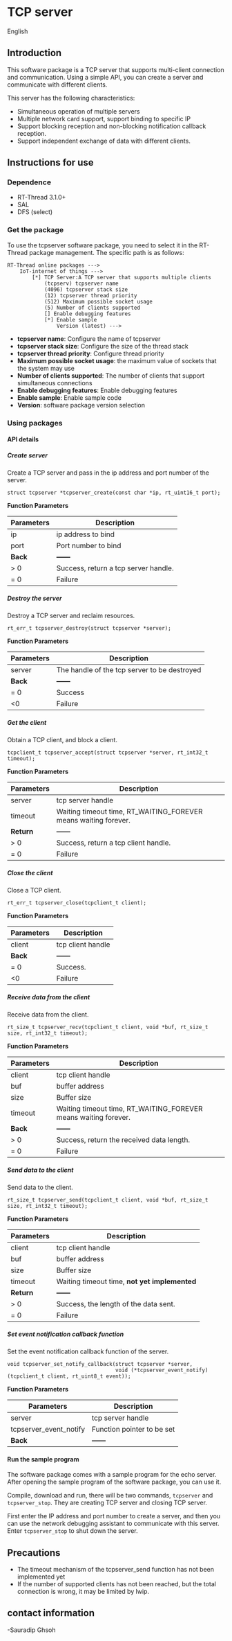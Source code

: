 # TCP server

 English

## Introduction

This software package is a TCP server that supports multi-client connection and communication. Using a simple API, you can create a server and communicate with different clients.

This server has the following characteristics:

- Simultaneous operation of multiple servers
- Multiple network card support, support binding to specific IP
- Support blocking reception and non-blocking notification callback reception.
- Support independent exchange of data with different clients.

## Instructions for use

### Dependence

- RT-Thread 3.1.0+
- SAL
- DFS (select)

### Get the package

To use the tcpserver software package, you need to select it in the RT-Thread package management. The specific path is as follows:

```
RT-Thread online packages --->
    IoT-internet of things --->
        [*] TCP Server:A TCP server that supports multiple clients
            (tcpserv) tcpserver name
            (4096) tcpserver stack size
            (12) tcpserver thread priority
            (512) Maximum possible socket usage
            (5) Number of clients supported
            [] Enable debugging features
            [*] Enable sample
                Version (latest) --->
```

- **tcpserver name**: Configure the name of tcpserver
- **tcpserver stack size**: Configure the size of the thread stack
- **tcpserver thread priority**: Configure thread priority
- **Maximum possible socket usage**: the maximum value of sockets that the system may use
- **Number of clients supported**: The number of clients that support simultaneous connections
- **Enable debugging features**: Enable debugging features
- **Enable sample**: Enable sample code
- **Version**: software package version selection

### Using packages

#### API details

##### Create server

Create a TCP server and pass in the ip address and port number of the server.

```
struct tcpserver *tcpserver_create(const char *ip, rt_uint16_t port);
```

**Function Parameters**

| Parameters | Description |
| -------- | --------------------------------- |
| ip | ip address to bind |
| port | Port number to bind |
| **Back** | **——** |
|> 0 | Success, return a tcp server handle. |
| = 0 | Failure |

##### Destroy the server

Destroy a TCP server and reclaim resources.

```
rt_err_t tcpserver_destroy(struct tcpserver *server);
```

**Function Parameters**

| Parameters | Description |
| -------- | ------------------------- |
| server | The handle of the tcp server to be destroyed |
| **Back** | **——** |
| = 0 | Success |
| <0 | Failure |

##### Get the client

Obtain a TCP client, and block a client.

```
tcpclient_t tcpserver_accept(struct tcpserver *server, rt_int32_t timeout);
```

**Function Parameters**

| Parameters | Description |
| -------- | ------------------------------------------------ |
| server | tcp server handle |
| timeout | Waiting timeout time, RT_WAITING_FOREVER means waiting forever. |
| **Return** | **——** |
|> 0 | Success, return a tcp client handle. |
| = 0 | Failure |

##### Close the client

Close a TCP client.

```
rt_err_t tcpserver_close(tcpclient_t client);
```

**Function Parameters**

| Parameters | Description |
| -------- | ---------------- |
| client | tcp client handle |
| **Back** | **——** |
| = 0 | Success. |
| <0 | Failure |

##### Receive data from the client

Receive data from the client.

```
rt_size_t tcpserver_recv(tcpclient_t client, void *buf, rt_size_t size, rt_int32_t timeout);
```

**Function Parameters**

| Parameters | Description |
| -------- | ------------------------------------------------ |
| client | tcp client handle |
| buf | buffer address |
| size | Buffer size |
| timeout | Waiting timeout time, RT_WAITING_FOREVER means waiting forever. |
| **Back** | **——** |
|> 0 | Success, return the received data length. |
| = 0 | Failure |

##### Send data to the client

Send data to the client.

```
rt_size_t tcpserver_send(tcpclient_t client, void *buf, rt_size_t size, rt_int32_t timeout);
```

**Function Parameters**

| Parameters | Description |
| -------- | ---------------------------- |
| client | tcp client handle |
| buf | buffer address |
| size | Buffer size |
| timeout | Waiting timeout time, **not yet implemented** |
| **Return** | **——** |
|> 0 | Success, the length of the data sent. |
| = 0 | Failure |

##### Set event notification callback function

Set the event notification callback function of the server.

```
void tcpserver_set_notify_callback(struct tcpserver *server,
                                   void (*tcpserver_event_notify)(tcpclient_t client, rt_uint8_t event));
```

**Function Parameters**

| Parameters | Description |
| ---------------------- | ---------------- |
| server | tcp server handle |
| tcpserver_event_notify | Function pointer to be set |
| **Back** | **——** |

#### Run the sample program

The software package comes with a sample program for the echo server. After opening the sample program of the software package, you can use it.

Compile, download and run, there will be two commands, `tcpserver` and `tcpserver_stop`. They are creating TCP server and closing TCP server.

First enter the IP address and port number to create a server, and then you can use the network debugging assistant to communicate with this server. Enter `tcpserver_stop` to shut down the server.


## Precautions

- The timeout mechanism of the tcpserver_send function has not been implemented yet
- If the number of supported clients has not been reached, but the total connection is wrong, it may be limited by lwip.

## contact information

-Sauradip Ghsoh 

